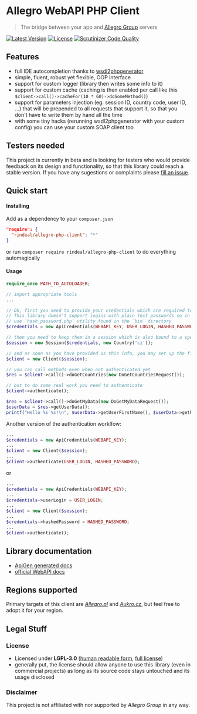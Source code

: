 Allegro WebAPI PHP Client
==========================
> The bridge between your app and [Allegro Group](https://en.wikipedia.org/wiki/Allegro_%28auction_website%29) servers

[![Latest Version](https://img.shields.io/packagist/v/rindeal/allegro-client.svg?style=flat-square)](https://packagist.org/packages/rindeal/allegro-client)
[![License](https://img.shields.io/badge/license-LGPL--3.0-blue.svg?style=flat-square)](https://tldrlegal.com/license/gnu-general-public-license-v3-%28gpl-3%29)
[![Scrutinizer Code Quality](https://img.shields.io/scrutinizer/g/rindeal/allegro-php-client/master.svg?style=flat-square)](https://scrutinizer-ci.com/g/rindeal/allegro-php-client/?branch=master)


Features
------------
  - full IDE autocompletion thanks to [wsdl2phpgenerator](https://github.com/wsdl2phpgenerator/wsdl2phpgenerator)
  - simple, fluent, robust yet flexible, OOP interface
  - support for custom logger (library then writes some info to it)
  - support for custom cache (caching is then enabled per call like this `$client->call()->cacheFor(10 * 60)->doSomeMethod()`)
  - support for parameters injection (eg. session ID, country code, user ID, ...) that will be prepended to all requests that support it, so that you don't have to write them by hand all the time
  - with some tiny hacks (rerunning wsdl2phpgenerator with your custom config) you can use your custom SOAP client too


Testers needed
----------------
This project is currently in beta and is looking for testers who would provide feedback on its design and functionality,
so that this library could reach a stable version. If you have any sugestions or complaints please [fill an issue](https://github.com/rindeal/allegro-php-client/issues/new).


Quick start
-----------
#### Installing
Add as a dependency to your `composer.json`
```json
"require": {
  "rindeal/allegro-php-client": "*"
}
```
or run `composer require rindeal/allegro-php-client` to do everything automagically

#### Usage
```php
require_once PATH_TO_AUTOLOADER;

// import appropriate tools
...
```
```php
// Ok, first you need to provide your credentials which are required to use WebAPI.
// This library doesn't support logins with plain text passwords so in case you have one,
// use `hash_password.php` utility found in the `bin` directory
$credentials = new ApiCredentials(WEBAPI_KEY, USER_LOGIN, HASHED_PASSWORD);

// then you need to keep them in a session which is also bound to a specific region
$session = new Session($credentials, new Country('cz'));

// and as soon as you have provided us this info, you may set up the final client object
$client = new Client($session);
```
```php
// you can call methods even when not authenticated yet
$res = $client->call()->doGetCountries(new DoGetCountriesRequest());

// but to do some real work you need to authenticate
$client->authenticate();

$res = $client->call()->doGetMyData(new DoGetMyDataRequest());
$userData = $res->getUserData();
printf("Hello %s %s!\n", $userData->getUserFirstName(), $userData->getUserLastName());
```

Another version of the authentication worklfow:
```php
...
$credentials = new ApiCredentials(WEBAPI_KEY);
...
$client = new Client($session);
...
$client->authenticate(USER_LOGIN, HASHED_PASSWORD);
```
or
```php
...
$credentials = new ApiCredentials(WEBAPI_KEY);
...
$credentials->userLogin = USER_LOGIN;
...
$client = new Client($session);
...
$credentials->hashedPassword = HASHED_PASSWORD;
...
$client->authenticate();
```


Library documentation
----------------
  - [ApiGen generated docs](http://rindeal.github.io/allegro-php-client/docs/api/latest/class-Rindeal.Allegro.Client.html)
  - [official WebAPI docs](http://allegro.pl/webapi/documentation.php?lang=en)


Regions supported
----------
Primary targets of this client are _[Allegro.pl](http://allegro.pl/)_ and _[Aukro.cz](http://aukro.cz/)_, but feel free to adopt it for your region.


Legal Stuff
------

### License
  - Licensed under **LGPL-3.0** ([human readable form](https://tldrlegal.com/license/gnu-lesser-general-public-license-v3-%28lgpl-3%29), [full license](https://github.com/rindeal/allegro-php-client/blob/develop/LICENSE.md#lgpl-30))
  - generally put, the license should allow anyone to use this library (even in commercial projects) as long as its source code stays untouched and its usage disclosed

### Disclaimer
This project is not affiliated with nor supported by _Allegro Group_ in any way.
